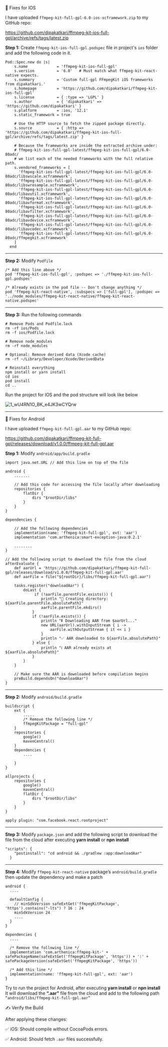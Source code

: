 🍏 Fixes for IOS

I have uploaded `ffmpeg-kit-full-gpl-6.0-ios-xcframework.zip` to my GitHub repo:

https://github.com/dipakatkari/ffmpeg-kit-ios-full-gpl/archive/refs/tags/latest.zip

**Step 1:**
Create `ffmpeg-kit-ios-full-gpl.podspec` file in project's `ios` folder and add the following code in it.

```
Pod::Spec.new do |s|
    s.name             = 'ffmpeg-kit-ios-full-gpl'
    s.version          = '6.0'   # Must match what ffmpeg-kit-react-native expects.
    s.summary          = 'Custom full-gpl FFmpegKit iOS frameworks from dipakatkari.'
    s.homepage         = 'https://github.com/dipakatkari/ffmpeg-kit-ios-full-gpl'
    s.license          = { :type => 'LGPL' }
    s.author           = { 'dipakatkari' => 'https://github.com/dipakatkari' }
    s.platform         = :ios, '12.1'
    s.static_framework = true
  
    # Use the HTTP source to fetch the zipped package directly.
    s.source           = { :http => 'https://github.com/dipakatkari/ffmpeg-kit-ios-full-gpl/archive/refs/tags/latest.zip' }
  
    # Because the frameworks are inside the extracted archive under:
    # ffmpeg-kit-ios-full-gpl-latest/ffmpeg-kit-ios-full-gpl/6.0-80adc/
    # we list each of the needed frameworks with the full relative path.
    s.vendored_frameworks = [
      'ffmpeg-kit-ios-full-gpl-latest/ffmpeg-kit-ios-full-gpl/6.0-80adc/libswscale.xcframework',
      'ffmpeg-kit-ios-full-gpl-latest/ffmpeg-kit-ios-full-gpl/6.0-80adc/libswresample.xcframework',
      'ffmpeg-kit-ios-full-gpl-latest/ffmpeg-kit-ios-full-gpl/6.0-80adc/libavutil.xcframework',
      'ffmpeg-kit-ios-full-gpl-latest/ffmpeg-kit-ios-full-gpl/6.0-80adc/libavformat.xcframework',
      'ffmpeg-kit-ios-full-gpl-latest/ffmpeg-kit-ios-full-gpl/6.0-80adc/libavfilter.xcframework',
      'ffmpeg-kit-ios-full-gpl-latest/ffmpeg-kit-ios-full-gpl/6.0-80adc/libavdevice.xcframework',
      'ffmpeg-kit-ios-full-gpl-latest/ffmpeg-kit-ios-full-gpl/6.0-80adc/libavcodec.xcframework',
      'ffmpeg-kit-ios-full-gpl-latest/ffmpeg-kit-ios-full-gpl/6.0-80adc/ffmpegkit.xcframework'
    ]
  end
```

---

**Step 2:**
Modify `Podfile`

```
/* Add this line above */
pod 'ffmpeg-kit-ios-full-gpl', :podspec => './ffmpeg-kit-ios-full-gpl.podspec'

/* Already exists in the pod file -- Don't change anything */
pod 'ffmpeg-kit-react-native', :subspecs => ['full-gpl'], :podspec => '../node_modules/ffmpeg-kit-react-native/ffmpeg-kit-react-native.podspec'
```

---

**Step 3:**
Run the following commands

```
# Remove Pods and Podfile.lock
rm -rf ios/Pods
rm -f ios/Podfile.lock

# Remove node_modules
rm -rf node_modules

# Optional: Remove derived data (Xcode cache)
rm -rf ~/Library/Developer/Xcode/DerivedData

# Reinstall everything
npm install or yarn install
cd ios
pod install
cd ..
```

Run the project for IOS and the pod structure will look like below

![1_wU4RN1O_BK_e4JK3wCYQrw](https://github.com/user-attachments/assets/5d4cb49e-75dc-4cfe-998d-aa5b9e69c105)

---

🤖 Fixes for Android

I have uploaded `ffmpeg-kit-full-gpl.aar` to my GitHub repo:

https://github.com/dipakatkari/ffmpeg-kit-full-gpl/releases/download/v1.0.0/ffmpeg-kit-full-gpl.aar

**Step 1:**
Modify `android/app/build.gradle`

```
import java.net.URL // Add this line on top of the file

android {
    .......

    // Add this code for accessing the file locally after downloading
    repositories {
        flatDir {
            dirs "$rootDir/libs"
        }
    }
}

dependencies {

    // Add the following dependencies
    implementation(name: 'ffmpeg-kit-full-gpl', ext: 'aar')
    implementation 'com.arthenica:smart-exception-java:0.2.1'

    ........
}

// Add the following script to download the file from the cloud
afterEvaluate {
    def aarUrl = 'https://github.com/dipakatkari/ffmpeg-kit-full-gpl/releases/download/v1.0.0/ffmpeg-kit-full-gpl.aar'
    def aarFile = file("${rootDir}/libs/ffmpeg-kit-full-gpl.aar")

    tasks.register("downloadAar") {
        doLast {
             if (!aarFile.parentFile.exists()) {
                println "📁 Creating directory: ${aarFile.parentFile.absolutePath}"
                aarFile.parentFile.mkdirs()
            }
            if (!aarFile.exists()) {
                println "⏬ Downloading AAR from $aarUrl..."
                new URL(aarUrl).withInputStream { i ->
                    aarFile.withOutputStream { it << i }
                }
                println "✅ AAR downloaded to ${aarFile.absolutePath}"
            } else {
                println "ℹ️ AAR already exists at ${aarFile.absolutePath}"
            }
        }
    }

    // Make sure the AAR is downloaded before compilation begins
    preBuild.dependsOn("downloadAar")
}
```

---

**Step 2:**
Modify `android/build.gradle`

```
buildscript {
    ext {
        .....
        /* Remove the following line */
        ffmpegKitPackage = "full-gpl"
    }
    repositories {
        google()
        mavenCentral()
    }
    dependencies {
        ....

    }
}

allprojects {
    repositories {
        google()
        mavenCentral()
        flatDir {
            dirs "$rootDir/libs"
        }
    }
}

apply plugin: "com.facebook.react.rootproject"
```

---

**Step 3:**
Modify `package.json` and add the following script to download the file from the cloud after executing **yarn install** or **npn install**

```
"scripts": {
    "postinstall": "cd android && ./gradlew :app:downloadAar"
  }
```

---

**Step 4:**
Modify `ffmpeg-kit-react-native` package’s `android/build.gradle` then update the dependency and make a patch

```
android {
  ....

  defaultConfig {
    // minSdkVersion safeExtGet('ffmpegKitPackage', 'https').contains("-lts") ? 16 : 24
    minSdkVersion 24
    ....
  }
}

dependencies {
  ....

  /* Remove the following line */
  implementation 'com.arthenica:ffmpeg-kit-' + safePackageName(safeExtGet('ffmpegKitPackage', 'https')) + ':' + safePackageVersion(safeExtGet('ffmpegKitPackage', 'https'))
  
  /* Add this line */
  implementation(name: 'ffmpeg-kit-full-gpl', ext: 'aar')
}
```

Try to run the project for Android, after executing **yarn install** or **npn install** It will download the **“.aar”** file from the cloud and add to the following path
`“android/libs/ffmpeg-kit-full-gpl.aar”`

✍️ Verify the Build

After applying these changes:

✅ iOS: Should compile without CocoaPods errors.

✅ Android: Should fetch `.aar` files successfully.
